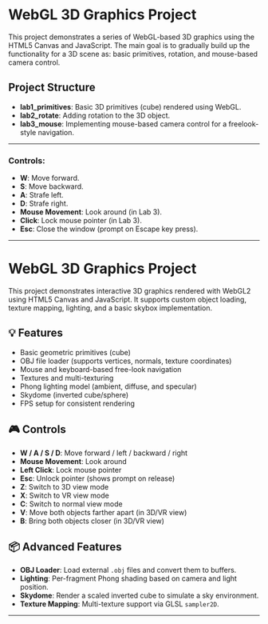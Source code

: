 # WebGL 3D Graphics Project

This project demonstrates a series of WebGL-based 3D graphics using the HTML5 Canvas and JavaScript. The main goal is to gradually build up the functionality for a 3D scene as: basic primitives, rotation, and mouse-based camera control.

## Project Structure

- **lab1_primitives**: Basic 3D primitives (cube) rendered using WebGL.
- **lab2_rotate**: Adding rotation to the 3D object.
- **lab3_mouse**: Implementing mouse-based camera control for a freelook-style navigation.

---

### Controls:
- **W**: Move forward.
- **S**: Move backward.
- **A**: Strafe left.
- **D**: Strafe right.
- **Mouse Movement**: Look around (in Lab 3).
- **Click**: Lock mouse pointer (in Lab 3).
- **Esc**: Close the window (prompt on Escape key press).

---

# WebGL 3D Graphics Project

This project demonstrates interactive 3D graphics rendered with WebGL2 using HTML5 Canvas and JavaScript. It supports custom object loading, texture mapping, lighting, and a basic skybox implementation.

## 💡 Features

- Basic geometric primitives (cube)
- OBJ file loader (supports vertices, normals, texture coordinates)
- Mouse and keyboard-based free-look navigation
- Textures and multi-texturing
- Phong lighting model (ambient, diffuse, and specular)
- Skydome (inverted cube/sphere)
- FPS setup for consistent rendering

## 🎮 Controls

- **W / A / S / D**: Move forward / left / backward / right  
- **Mouse Movement**: Look around  
- **Left Click**: Lock mouse pointer  
- **Esc**: Unlock pointer (shows prompt on release)  
- **Z**: Switch to 3D view mode  
- **X**: Switch to VR view mode  
- **C**: Switch to normal view mode  
- **V**: Move both objects farther apart (in 3D/VR view)  
- **B**: Bring both objects closer (in 3D/VR view)


## 📦 Advanced Features

- **OBJ Loader**: Load external `.obj` files and convert them to buffers.
- **Lighting**: Per-fragment Phong shading based on camera and light position.
- **Skydome**: Render a scaled inverted cube to simulate a sky environment.
- **Texture Mapping**: Multi-texture support via GLSL `sampler2D`.


---
